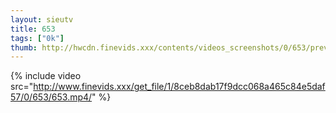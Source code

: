 ```yaml
--- 
layout: sieutv
title: 653
tags: ["0k"]
thumb: http://hwcdn.finevids.xxx/contents/videos_screenshots/0/653/preview.mp4.jpg
---
```

{% include video src="http://www.finevids.xxx/get_file/1/8ceb8dab17f9dcc068a465c84e5daf57/0/653/653.mp4/" %} 
